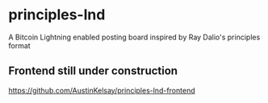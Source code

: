 # principles-lnd

A Bitcoin Lightning enabled posting board inspired by Ray Dalio's principles format

## Frontend still under construction
<a href="https://github.com/AustinKelsay/principles-lnd-frontend">https://github.com/AustinKelsay/principles-lnd-frontend</a>
